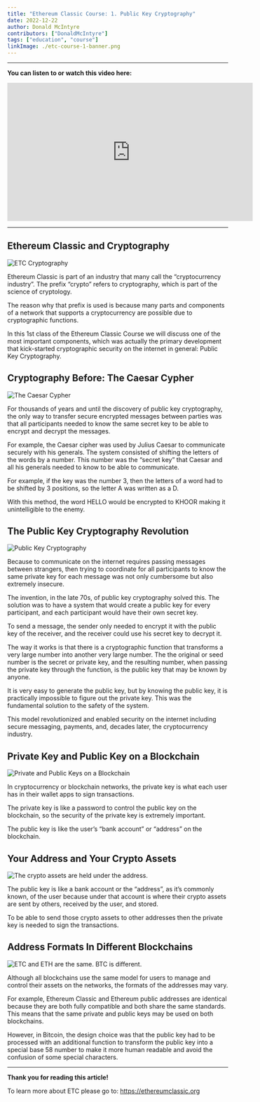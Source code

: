 ```yaml
---
title: "Ethereum Classic Course: 1. Public Key Cryptography"
date: 2022-12-22
author: Donald McIntyre
contributors: ["DonaldMcIntyre"]
tags: ["education", "course"]
linkImage: ./etc-course-1-banner.png
---
```


---
**You can listen to or watch this video here:**

<iframe width="560" height="315" src="https://www.youtube.com/embed/dolcI5kfsec" title="YouTube video player" frameborder="0" allow="accelerometer; autoplay; clipboard-write; encrypted-media; gyroscope; picture-in-picture" allowfullscreen></iframe>

---

## Ethereum Classic and Cryptography

![ETC Cryptography](./etc-course-1-intro.png)

Ethereum Classic is part of an industry that many call the “cryptocurrency industry”. The prefix “crypto” refers to cryptography, which is part of the science of cryptology.

The reason why that prefix is used is because many parts and components of a network that supports a cryptocurrency are possible due to cryptographic functions.

In this 1st class of the Ethereum Classic Course we will discuss one of the most important components, which was actually the primary development that kick-started cryptographic security on the internet in general: Public Key Cryptography.   

## Cryptography Before: The Caesar Cypher

![The Caesar Cypher](./etc-course-1-caesar-cypher.png)

For thousands of years and until the discovery of public key cryptography, the only way to transfer secure encrypted messages between parties was that all participants needed to know the same secret key to be able to encrypt and decrypt the messages.

For example, the Caesar cipher was used by Julius Caesar to communicate securely with his generals. The system consisted of shifting the letters of the words by a number. This number was the “secret key” that Caesar and all his generals needed to know to be able to communicate.

For example, if the key was the number 3, then the letters of a word had to be shifted by 3 positions, so the letter A was written as a D.

With this method, the word HELLO would be encrypted to KHOOR making it unintelligible to the enemy.

## The Public Key Cryptography Revolution

![Public Key Cryptography](./etc-course-1-pub-key-crypto.png)

Because to communicate on the internet requires passing messages between strangers, then trying to coordinate for all participants to know the same private key for each message was not only cumbersome but also extremely insecure.

The invention, in the late 70s, of public key cryptography solved this. The solution was to have a system that would create a public key for every participant, and each participant would have their own secret key.

To send a message, the sender only needed to encrypt it with the public key of the receiver, and the receiver could use his secret key to decrypt it.

The way it works is that there is a cryptographic function that transforms a very large number into another very large number. The the original or seed number is the secret or private key, and the resulting number, when passing the private key through the function, is the public key that may be known by anyone.

It is very easy to generate the public key, but by knowing the public key, it is practically impossible to figure out the private key. This was the fundamental solution to the safety of the system.

This model revolutionized and enabled security on the internet including secure messaging, payments, and, decades later, the cryptocurrency industry.

## Private Key and Public Key on a Blockchain

![Private and Public Keys on a Blockchain](./etc-course-1-pub-key-is-address.png)

In cryptocurrency or blockchain networks, the private key is what each user has in their wallet apps to sign transactions.

The private key is like a password to control the public key on the blockchain, so the security of the private key is extremely important.

The public key is like the user’s “bank account” or “address” on the blockchain.

## Your Address and Your Crypto Assets

![The crypto assets are held under the address.](./etc-course-1-crypto-assets.png)

The public key is like a bank account or the “address”, as it’s commonly known, of the user because under that account is where their crypto assets are sent by others, received by the user, and stored.

To be able to send those crypto assets to other addresses then the private key is needed to sign the transactions.

## Address Formats In Different Blockchains

![ETC and ETH are the same. BTC is different.](./etc-course-1-address-formats.png)

Although all blockchains use the same model for users to manage and control their assets on the networks, the formats of the addresses may vary.

For example, Ethereum Classic and Ethereum public addresses are identical because they are both fully compatible and both share the same standards. This means that the same private and public keys may be used on both blockchains.

However, in Bitcoin, the design choice was that the public key had to be processed with an additional function to transform the public key into a special base 58 number to make it more human readable and avoid the confusion of some special characters.

---

**Thank you for reading this article!**

To learn more about ETC please go to: https://ethereumclassic.org

